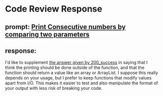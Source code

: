 # Code Review Response

## prompt: [Print Consecutive numbers by comparing two parameters](http://codereview.stackexchange.com/q/90495)

## response:

I'd like to supplement [the answer given by 200_success](http://codereview.stackexchange.com/a/90502/32292) in saying that I think the printing should be done outside of the function, and that the function should return a value like an array or ArrayList. I suppose this really depends on your usage, but I prefer to keep functions that modify values apart from I/O. This makes it easier to test and also manipulate the format of your output with less risk of breaking your code.